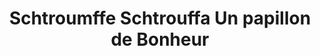 ---
title: "Schtroumffe Schtrouffa Un papillon de Bonheur"
url: /saint-lazare/schtroumffe-schtrouffa-un-papillon-de-bonheur/
shop: gift
---